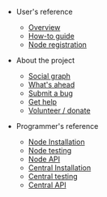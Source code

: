   
- User's reference

  - [Overview](README.md)
  - [How-to guide](users-guide.md)
  - [Node registration](node-registration.md)

- About the project

  - [Social graph](social-graph.md)
  - [What's ahead](roadmap.md)
  - [Submit a bug](bugs.md)
  - [Get help](help.md)
  - [Volunteer / donate](helping-out.md)

- Programmer's reference

  - [Node Installation](install-node.md)
  - [Node testing](testing-node.md)
  - [Node API](api-node.md)
  - [Central Installation](install-central.md)
  - [Central testing](testing-central.md)
  - [Central API](api-central.md)
 

